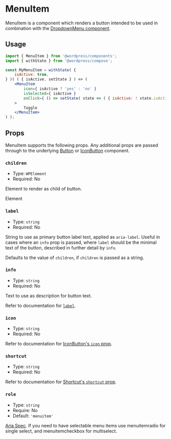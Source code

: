 # MenuItem

MenuItem is a component which renders a button intended to be used in combination with the [DropdownMenu component](/packages/components/src/dropdown-menu/README.md).

## Usage

```jsx
import { MenuItem } from '@wordpress/components';
import { withState } from '@wordpress/compose';

const MyMenuItem = withState( {
	isActive: true,
} )( ( { isActive, setState } ) => (
	<MenuItem
		icon={ isActive ? 'yes' : 'no' }
		isSelected={ isActive }
		onClick={ () => setState( state => ( { isActive: ! state.isActive } ) ) }
	>
		Toggle
	</MenuItem>
) );
```

## Props

MenuItem supports the following props. Any additional props are passed through to the underlying [Button](/packages/components/src/button/README.md) or [IconButton](/packages/components/src/icon-button/README.md) component.

### `children`

- Type: `WPElement`
- Required: No

Element to render as child of button.

Element

### `label`

- Type: `string`
- Required: No

String to use as primary button label text, applied as `aria-label`. Useful in cases where an `info` prop is passed, where `label` should be the minimal text of the button, described in further detail by `info`.

Defaults to the value of `children`, if `children` is passed as a string.

### `info`

- Type: `string`
- Required: No

Text to use as description for button text.

Refer to documentation for [`label`](#label).

### `icon`

- Type: `string`
- Required: No

Refer to documentation for [IconButton's `icon` prop](/packages/components/src/icon-button/README.md#icon).

### `shortcut`

- Type: `string`
- Required: No

Refer to documentation for [Shortcut's `shortcut` prop](/packages/components/src/shortcut/README.md#shortcut).

### `role`

- Type: `string`
- Require: No
- Default: `'menuitem'`

[Aria Spec](https://www.w3.org/TR/wai-aria-1.1/#aria-checked). If you need to have selectable menu items use menuitemradio for single select, and menuitemcheckbox for multiselect.
